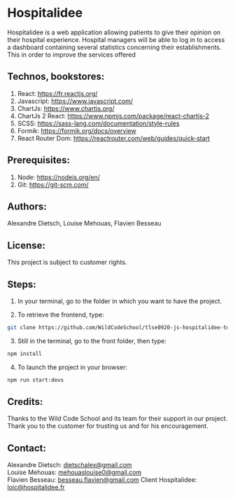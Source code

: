 # Hospitalidee

Hospitalidee is a web application allowing patients to give their opinion on their hospital experience. Hospital managers will be able to log in to access a dashboard containing several statistics concerning their establishments. This in order to improve the services offered

## Technos, bookstores:

1. React: https://fr.reactjs.org/
2. Javascript: https://www.javascript.com/
3. ChartJs: https://www.chartjs.org/
4. ChartJs 2 React: https://www.npmjs.com/package/react-chartjs-2
5. SCSS: https://sass-lang.com/documentation/style-rules
6. Formik: https://formik.org/docs/overview
7. React Router Dom: https://reactrouter.com/web/guides/quick-start

## Prerequisites:

1. Node: https://nodejs.org/en/
2. Git: https://git-scm.com/

## Authors:

Alexandre Dietsch, Louise Mehouas, Flavien Besseau

## License:

This project is subject to customer rights.

## Steps:

1. In your terminal, go to the folder in which you want to have the project.

2. To retrieve the frontend, type:

```sh
git clone https://github.com/WildCodeSchool/tlse0920-js-hospitalidee-tdb-front.git
```

3. Still in the terminal, go to the front folder, then type:

```sh
npm install
```

4. To launch the project in your browser:

```sh
npm run start:devs
```

## Credits:

Thanks to the Wild Code School and its team for their support in our project. Thank you to the customer for trusting us and for his encouragement.

## Contact:

Alexandre Dietsch: dietschalex@gmail.com  
Louise Mehouas: mehouaslouise0@gmail.com  
Flavien Besseau: besseau.flavien@gmail.com
Client Hospitalidee: loic@hospitalidee.fr

